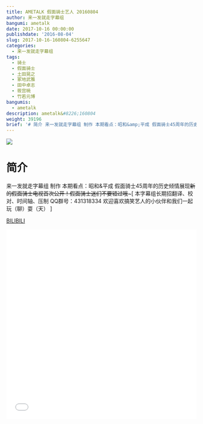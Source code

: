 ```yaml
---
title: AMETALK 假面骑士艺人 20160804
author: 来一发就走字幕组
bangumi: ametalk
date: 2017-10-16 00:00:00
publishdate: '2016-08-04'
slug: 2017-10-16-160804-6255647
categories:
  - 来一发就走字幕组
tags:
  - 骑士
  - 假面骑士
  - 土田晃之
  - 冢地武雅
  - 田中卓志
  - 筱宫暁
  - 竹若元博
bangumis:
  - ametalk
description: ametalk&#8226;160804
weight: 39196
brief: '# 简介 来一发就走字幕组 制作 本期看点：昭和&amp;平成 假面骑士45周年的历史倾情展现~~新的假面骑士电视首次公开！假面骑士迷们不要错过哦~~~'
---
```


![](https://i.imgur.com/KBi9n5c.jpg)

# 简介  
来一发就走字幕组 制作 本期看点：昭和&amp;平成 假面骑士45周年的历史倾情展现~~新的假面骑士电视首次公开！假面骑士迷们不要错过哦~~~[ 本字幕组长期招翻译、校对、时间轴、压制   QQ群号：431318334 欢迎喜欢搞笑艺人的小伙伴和我们一起玩（聊）耍（天） ]

  [BILIBILI](https://www.bilibili.com/video/av6255647/)


<div class="vcontainer">  <iframe class='video' src="//www.bilibili.com/blackboard/player.html?aid=6255647" width="100%" height="500" frameborder="0" allowfullscreen="allowfullscreen"></iframe></div>
